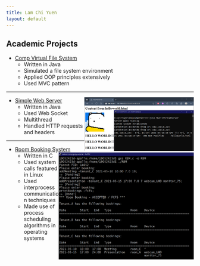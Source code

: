 ```yaml
---
title: Lam Chi Yuen
layout: default
---
```


## Academic Projects

- [Comp Virtual File System](https://github.com/LammyLam/portfolio/tree/master/CompVirtualFileSystem)
    - Written in Java
    - Simulated a file system environment
    - Applied OOP principles extensively
    - Used MVC pattern

* * *

- [Simple Web Server](https://github.com/LammyLam/portfolio/tree/master/SimpleWebServer) [<img align="right" width="294" height="144" src="web.png">](https://lammylam.github.io/portfolio/web.png)
    - Written in Java 
    - Used Web Socket
    - Multithread
    - Handled HTTP requests and headers

* * *

- [Room Booking System](https://github.com/LammyLam/portfolio/tree/master/RoomBookingManager) <img align="right" width="363" height="287" src="rbm1.PNG">
    - Written in C
    - Used system calls featured in Linux
    - Used interprocess communication techniques
    - Made use of process scheduling algorithms in operating systems
